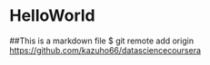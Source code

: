 # HelloWorld
##This is a markdown file
$ git remote add origin https://github.com/kazuho66/datasciencecoursera
